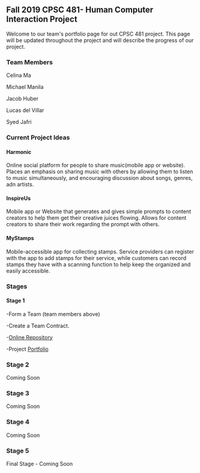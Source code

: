## Fall 2019 CPSC 481- Human Computer Interaction Project

Welcome to our team's portfolio page for out CPSC 481 project. This page will be updated throughout the project and will describe the progress of our project.

### Team Members

Celina Ma

Michael Manila

Jacob Huber

Lucas del Villar

Syed Jafri

### Current Project Ideas
#### Harmonic
Online social platform for people to share music(mobile app or website). Places an emphasis on sharing music with others by allowing them to listen to music simultaneously, and encouraging discussion about songs, genres, adn artists.

#### InspireUs
Mobile app or Website that generates and gives simple prompts to content creators to help them get their creative juices flowing. Allows for content creators to share their work regarding the prompt with others.

#### MyStamps
Mobile-accessible app for collecting stamps. Service providers can register with the app to add stamps for their service, while customers can record stamps they have with a scanning function to help keep the organized and easily accessible.

### Stages
#### Stage 1
-Form a Team (team members above)

-Create a Team Contract.

-[Online Repository](https://github.com/JacobHuber/CPSC481)

-Project [Portfolio](https://miklem20.github.io/CPSC-481-Project/)

### Stage 2
Coming Soon


### Stage 3
Coming Soon


### Stage 4
Coming Soon


### Stage 5
Final Stage - Coming Soon
